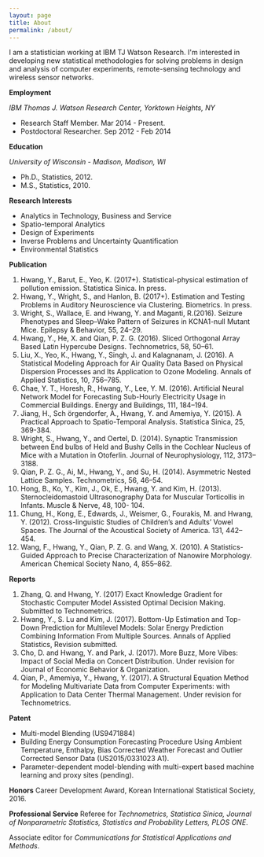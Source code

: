 ```yaml
---
layout: page
title: About
permalink: /about/
---
```

I am a statistician working at IBM TJ Watson Research. I'm interested in developing new statistical methodologies for solving problems in design and analysis of computer experiments, remote-sensing technology and wireless sensor networks. 



__Employment__

_IBM Thomas J. Watson Research  Center, Yorktown Heights, NY_
* Research Staff Member.  Mar 2014 - Present. 
* Postdoctoral Researcher. Sep 2012  - Feb 2014

__Education__

_University of Wisconsin - Madison, Madison, WI_  
* Ph.D., Statistics, 2012.
* M.S.,  Statistics, 2010.

__Research Interests__
* Analytics in Technology, Business and Service
* Spatio-temporal Analytics
* Design of Experiments
* Inverse Problems and Uncertainty Quantification
* Environmental Statistics

__Publication__
1. Hwang, Y., Barut, E., Yeo, K. (2017+). Statistical-physical estimation of pollution emission. Statistica Sinica. In press.
1. Hwang, Y., Wright, S., and Hanlon, B. (2017+). Estimation and Testing Problems in Auditory Neuroscience via Clustering. Biometrics. In press.
1. Wright, S., Wallace, E. and Hwang, Y. and Maganti, R.(2016). Seizure Phenotypes and Sleep–Wake Pattern of Seizures in KCNA1-null Mutant Mice. Epilepsy & Behavior, 55, 24–29.
1. Hwang, Y., He, X. and Qian, P. Z. G. (2016). Sliced Orthogonal Array Based Latin Hypercube Designs. Technometrics, 58, 50–61.
1. Liu, X., Yeo, K., Hwang, Y., Singh, J. and Kalagnanam, J. (2016). A Statistical Modeling Approach for Air Quality Data Based on Physical Dispersion Processes and Its Application to Ozone Modeling. Annals of Applied Statistics, 10, 756–785.
1. Chae, Y. T., Horesh, R., Hwang, Y., Lee, Y. M. (2016). Artificial Neural Network Model for Forecasting Sub-Hourly Electricity Usage in Commercial Buildings. Energy and Buildings, 111, 184–194.
1. Jiang, H., Sch ̈orgendorfer, A., Hwang, Y. and Amemiya, Y. (2015). A Practical Approach to Spatio-Temporal Analysis. Statistica Sinica, 25, 369-384.
1. Wright, S., Hwang, Y., and Oertel, D. (2014). Synaptic Transmission between End bulbs of Held and Bushy Cells in the Cochlear Nucleus of Mice with a Mutation in Otoferlin. Journal of Neurophysiology, 112, 3173–3188.
1. Qian, P. Z. G., Ai, M., Hwang, Y., and Su, H. (2014). Asymmetric Nested Lattice Samples. Technometrics, 56, 46–54.
1. Hong, B., Ko, Y., Kim, J., Ok, E., Hwang, Y. and Kim, H. (2013). Sternocleidomastoid Ultrasonography Data for Muscular Torticollis in Infants. Muscle & Nerve, 48, 100- 104.
1. Chung, H., Kong, E., Edwards, J., Weismer, G., Fourakis, M. and Hwang, Y. (2012). Cross-linguistic Studies of Children’s and Adults’ Vowel Spaces. The Journal of the Acoustical Society of America. 131, 442–454.
1. Wang, F., Hwang, Y., Qian, P. Z. G. and Wang, X. (2010). A Statistics-Guided Approach to Precise Characterization of Nanowire Morphology. American Chemical Society Nano, 4, 855–862.

__Reports__
1. Zhang, Q. and  Hwang, Y. (2017) Exact Knowledge Gradient for Stochastic Computer Model Assisted Optimal Decision Making. Submitted to Technometrics.
1. Hwang, Y., S. Lu and Kim, J. (2017). Bottom-Up Estimation and Top-Down Prediction for Multilevel Models: Solar Energy Prediction Combining Information From Multiple Sources. 
Annals of Applied Statistics, Revision submitted.
1. Cho, D. and  Hwang, Y. and Park, J. (2017).  More Buzz, More Vibes: Impact of Social Media on Concert Distribution. Under revision for  Journal of Economic Behavior & Organization.
1. Qian, P., Amemiya, Y.,  Hwang, Y. (2017). A Structural Equation Method for Modeling Multivariate Data from Computer Experiments: with Application to Data Center Thermal Management. 
Under revision for Technometrics.



__Patent__
* Multi-model Blending (US9471884)
* Building Energy Consumption Forecasting Procedure Using Ambient Temperature, Enthalpy, Bias Corrected Weather Forecast and Outlier  Corrected Sensor Data (US2015/0331023 A1).
* Parameter-dependent model-blending with multi-expert based machine learning and proxy sites (pending).


__Honors__
Career Development Award, Korean International Statistical Society, 2016.

__Professional Service__
Referee for _Technometrics, Statistica Sinica, Journal of Nonparametric Statistics, Statistics and Probability Letters, PLOS ONE_.

Associate editor for _Communications for Statistical Applications and Methods_. 


